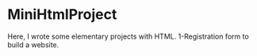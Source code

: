 # MiniHtmlProject
Here, I wrote some elementary projects with HTML.
1-Registration form to build a website.
